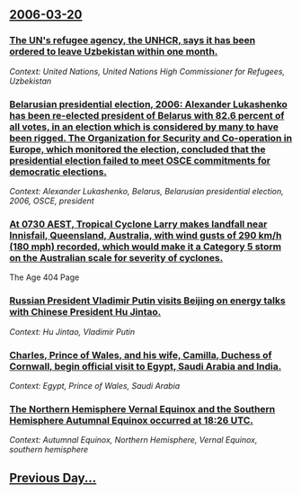 ## [2006-03-20](/news/2006/03/20/index.md)

### [ The UN's refugee agency, the UNHCR, says it has been ordered to leave Uzbekistan within one month. ](/news/2006/03/20/the-un-s-refugee-agency-the-unhcr-says-it-has-been-ordered-to-leave-uzbekistan-within-one-month.md)
_Context: United Nations, United Nations High Commissioner for Refugees, Uzbekistan_

### [ Belarusian presidential election, 2006: Alexander Lukashenko has been re-elected president of Belarus with 82.6 percent of all votes, in an election which is considered by many to have been rigged. The Organization for Security and Co-operation in Europe, which monitored the election, concluded that the presidential election failed to meet OSCE commitments for democratic elections. ](/news/2006/03/20/belarusian-presidential-election-2006-alexander-lukashenko-has-been-re-elected-president-of-belarus-with-82-6-percent-of-all-votes-in-an.md)
_Context: Alexander Lukashenko, Belarus, Belarusian presidential election, 2006, OSCE, president_

### [ At 0730 AEST, Tropical Cyclone Larry makes landfall near Innisfail, Queensland, Australia, with wind gusts of 290&nbsp;km/h (180&nbsp;mph) recorded, which would make it a Category 5 storm on the Australian scale for severity of cyclones. ](/news/2006/03/20/at-0730-aest-tropical-cyclone-larry-makes-landfall-near-innisfail-queensland-australia-with-wind-gusts-of-290-nbsp-km-h-180-nbsp-mph.md)
The Age 404 Page

### [ Russian President Vladimir Putin visits Beijing on energy talks with Chinese President Hu Jintao. ](/news/2006/03/20/russian-president-vladimir-putin-visits-beijing-on-energy-talks-with-chinese-president-hu-jintao.md)
_Context: Hu Jintao, Vladimir Putin_

### [ Charles, Prince of Wales, and his wife, Camilla, Duchess of Cornwall, begin official visit to Egypt, Saudi Arabia and India.](/news/2006/03/20/charles-prince-of-wales-and-his-wife-camilla-duchess-of-cornwall-begin-official-visit-to-egypt-saudi-arabia-and-india.md)
_Context: Egypt, Prince of Wales, Saudi Arabia_

### [ The Northern Hemisphere Vernal Equinox and the Southern Hemisphere Autumnal Equinox occurred at 18:26 UTC.](/news/2006/03/20/the-northern-hemisphere-vernal-equinox-and-the-southern-hemisphere-autumnal-equinox-occurred-at-18-26-utc.md)
_Context: Autumnal Equinox, Northern Hemisphere, Vernal Equinox, southern hemisphere_

## [Previous Day...](/news/2006/03/19/index.md)

